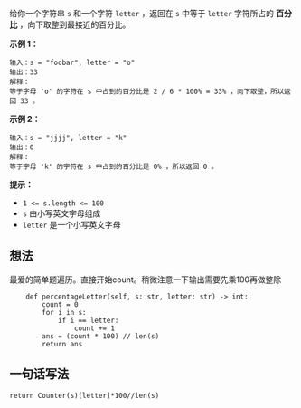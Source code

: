 给你一个字符串 `s` 和一个字符 `letter` ，返回在 `s` 中等于 `letter` 字符所占的 **百分比** ，向下取整到最接近的百分比。

**示例 1：**

	输入：s = "foobar", letter = "o"
	输出：33
	解释：
	等于字母 'o' 的字符在 s 中占到的百分比是 2 / 6 * 100% = 33% ，向下取整，所以返回 33 。

**示例 2：**

	输入：s = "jjjj", letter = "k"
	输出：0
	解释：
	等于字母 'k' 的字符在 s 中占到的百分比是 0% ，所以返回 0 。

**提示：**

- `1 <= s.length <= 100`
- `s` 由小写英文字母组成
- `letter` 是一个小写英文字母
## 想法

最爱的简单题遍历。直接开始count。稍微注意一下输出需要先乘100再做整除

        def percentageLetter(self, s: str, letter: str) -> int:
            count = 0
            for i in s:
                if i == letter:
                    count += 1
            ans = (count * 100) // len(s)
            return ans

## 一句话写法

	return Counter(s)[letter]*100//len(s)